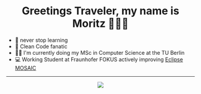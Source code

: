 <h1 align='center'>
  Greetings Traveler, my name is Moritz 🏄🏽‍♂️
</h1>

* 📕 never stop learning
* 🧹 Clean Code fanatic
* 👨‍🎓 I'm currently doing my MSc in Computer Science at the TU Berlin
* 💻 Working Student at Fraunhofer FOKUS actively improving [Eclipse MOSAIC](https://github.com/eclipse/mosaic)

____
<p align='center'>
   <a href="https://www.linkedin.com/in/moritz-schweppenhaeuser">
    <img src="https://img.shields.io/badge/linkedin-%230077B5.svg?&style=for-the-badge&logo=linkedin&logoColor=white]" />
  </a>
</p>

